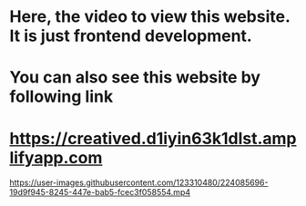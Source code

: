 # Here, the video to view this website. It is just frontend development.
# You can also see this website by following link
# https://creatived.d1iyin63k1dlst.amplifyapp.com

https://user-images.githubusercontent.com/123310480/224085696-19d9f945-8245-447e-bab5-fcec3f058554.mp4

